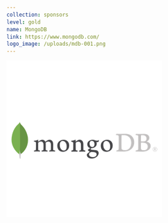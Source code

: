 ```yaml
---
collection: sponsors
level: gold
name: MongoDB
link: https://www.mongodb.com/
logo_image: /uploads/mdb-001.png
---
```



![](/uploads/versions/mdb-001---x----360-360x---.png)